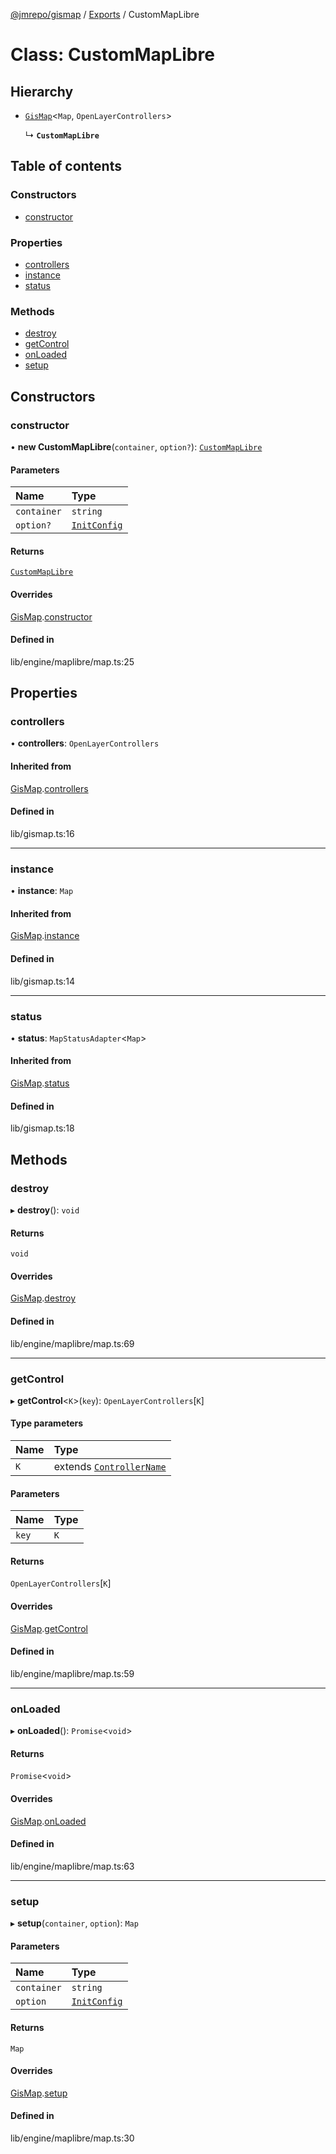 [@jmrepo/gismap](../README.md) / [Exports](../modules.md) / CustomMapLibre

# Class: CustomMapLibre

## Hierarchy

-   [`GisMap`](GisMap.md)\<`Map`, `OpenLayerControllers`\>

    ↳ **`CustomMapLibre`**

## Table of contents

### Constructors

-   [constructor](CustomMapLibre.md#constructor)

### Properties

-   [controllers](CustomMapLibre.md#controllers)
-   [instance](CustomMapLibre.md#instance)
-   [status](CustomMapLibre.md#status)

### Methods

-   [destroy](CustomMapLibre.md#destroy)
-   [getControl](CustomMapLibre.md#getcontrol)
-   [onLoaded](CustomMapLibre.md#onloaded)
-   [setup](CustomMapLibre.md#setup)

## Constructors

### constructor

• **new CustomMapLibre**(`container`, `option?`): [`CustomMapLibre`](CustomMapLibre.md)

#### Parameters

| Name        | Type                          |
| :---------- | :---------------------------- |
| `container` | `string`                      |
| `option?`   | [`InitConfig`](InitConfig.md) |

#### Returns

[`CustomMapLibre`](CustomMapLibre.md)

#### Overrides

[GisMap](GisMap.md).[constructor](GisMap.md#constructor)

#### Defined in

lib/engine/maplibre/map.ts:25

## Properties

### controllers

• **controllers**: `OpenLayerControllers`

#### Inherited from

[GisMap](GisMap.md).[controllers](GisMap.md#controllers)

#### Defined in

lib/gismap.ts:16

---

### instance

• **instance**: `Map`

#### Inherited from

[GisMap](GisMap.md).[instance](GisMap.md#instance)

#### Defined in

lib/gismap.ts:14

---

### status

• **status**: `MapStatusAdapter`\<`Map`\>

#### Inherited from

[GisMap](GisMap.md).[status](GisMap.md#status)

#### Defined in

lib/gismap.ts:18

## Methods

### destroy

▸ **destroy**(): `void`

#### Returns

`void`

#### Overrides

[GisMap](GisMap.md).[destroy](GisMap.md#destroy)

#### Defined in

lib/engine/maplibre/map.ts:69

---

### getControl

▸ **getControl**\<`K`\>(`key`): `OpenLayerControllers`[`K`]

#### Type parameters

| Name | Type                                                   |
| :--- | :----------------------------------------------------- |
| `K`  | extends [`ControllerName`](../enums/ControllerName.md) |

#### Parameters

| Name  | Type |
| :---- | :--- |
| `key` | `K`  |

#### Returns

`OpenLayerControllers`[`K`]

#### Overrides

[GisMap](GisMap.md).[getControl](GisMap.md#getcontrol)

#### Defined in

lib/engine/maplibre/map.ts:59

---

### onLoaded

▸ **onLoaded**(): `Promise`\<`void`\>

#### Returns

`Promise`\<`void`\>

#### Overrides

[GisMap](GisMap.md).[onLoaded](GisMap.md#onloaded)

#### Defined in

lib/engine/maplibre/map.ts:63

---

### setup

▸ **setup**(`container`, `option`): `Map`

#### Parameters

| Name        | Type                          |
| :---------- | :---------------------------- |
| `container` | `string`                      |
| `option`    | [`InitConfig`](InitConfig.md) |

#### Returns

`Map`

#### Overrides

[GisMap](GisMap.md).[setup](GisMap.md#setup)

#### Defined in

lib/engine/maplibre/map.ts:30
